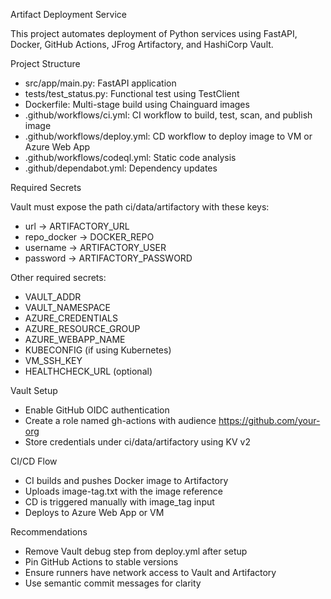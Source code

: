 Artifact Deployment Service

This project automates deployment of Python services using FastAPI, Docker, GitHub Actions, JFrog Artifactory, and HashiCorp Vault.

Project Structure

- src/app/main.py: FastAPI application  
- tests/test_status.py: Functional test using TestClient  
- Dockerfile: Multi-stage build using Chainguard images  
- .github/workflows/ci.yml: CI workflow to build, test, scan, and publish image  
- .github/workflows/deploy.yml: CD workflow to deploy image to VM or Azure Web App  
- .github/workflows/codeql.yml: Static code analysis  
- .github/dependabot.yml: Dependency updates

Required Secrets

Vault must expose the path ci/data/artifactory with these keys:  
- url → ARTIFACTORY_URL  
- repo_docker → DOCKER_REPO  
- username → ARTIFACTORY_USER  
- password → ARTIFACTORY_PASSWORD

Other required secrets:  
- VAULT_ADDR  
- VAULT_NAMESPACE  
- AZURE_CREDENTIALS  
- AZURE_RESOURCE_GROUP  
- AZURE_WEBAPP_NAME  
- KUBECONFIG (if using Kubernetes)  
- VM_SSH_KEY  
- HEALTHCHECK_URL (optional)

Vault Setup

- Enable GitHub OIDC authentication  
- Create a role named gh-actions with audience https://github.com/your-org  
- Store credentials under ci/data/artifactory using KV v2

CI/CD Flow

- CI builds and pushes Docker image to Artifactory  
- Uploads image-tag.txt with the image reference  
- CD is triggered manually with image_tag input  
- Deploys to Azure Web App or VM

Recommendations

- Remove Vault debug step from deploy.yml after setup  
- Pin GitHub Actions to stable versions  
- Ensure runners have network access to Vault and Artifactory  
- Use semantic commit messages for clarity
